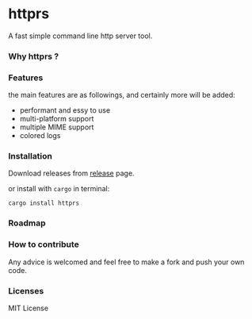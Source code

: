 # httprs

A fast simple command line http server tool. 

### Why httprs ?

### Features
the main features are as followings, and certainly more will be added:
- performant and essy to use
- multi-platform support
- multiple MIME support
- colored logs

### Installation
Download releases from [release]() page.

or install with `cargo` in terminal:
```shell
cargo install httprs
```
### Roadmap


### How to contribute
Any advice is welcomed and feel free to make a fork and push your own code.

### Licenses

MIT License
